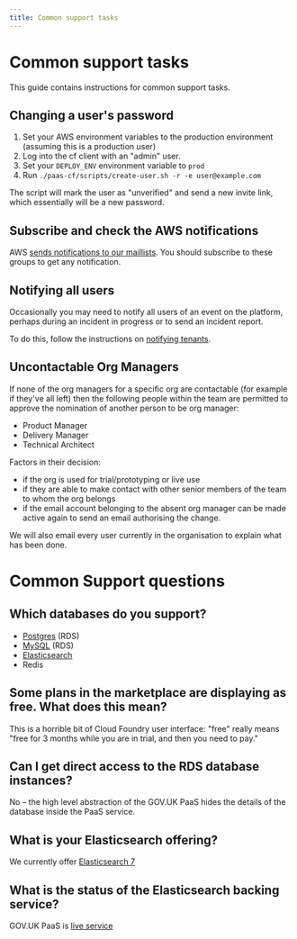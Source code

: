 ```yaml
---
title: Common support tasks
---
```


# Common support tasks

This guide contains instructions for common support tasks.


## Changing a user's password

1. Set your AWS environment variables to the production environment
   (assuming this is a production user)
2. Log into the cf client with an "admin" user.
3. Set your `DEPLOY_ENV` environment variable to `prod`
4. Run `./paas-cf/scripts/create-user.sh -r -e user@example.com`

The script will mark the user as "unverified" and send a new invite
link, which essentially will be a new password.

## Subscribe and check the AWS notifications

AWS [sends notifications to our maillists](/team/responding_to_aws_alert/). You should subscribe to these groups to get any notification.

## Notifying all users

Occasionally you may need to notify all users of an event on the platform, perhaps during an incident in progress or to send an incident report.

To do this, follow the instructions on [notifying tenants](/team/notifying_tenants/).

## Uncontactable Org Managers

If none of the org managers for a specific org are contactable (for example if they've all left) then the following people within the team are permitted to approve the nomination of another person to be org manager:

- Product Manager
- Delivery Manager
- Technical Architect

Factors in their decision:

- if the org is used for trial/prototyping or live use
- if they are able to make contact with other senior members of the team to whom the org belongs
- if the email account belonging to the absent org manager can be made active again to send an email authorising the change.

We will also email every user currently in the organisation to explain what has been done.


# Common Support questions

## Which databases do you support?

- [Postgres](https://admin.cloud.service.gov.uk/marketplace/efadb775-58c4-4e17-8087-6d0f4febc489) (RDS)
- [MySQL](https://admin.cloud.service.gov.uk/marketplace/8ffb13cb-705f-4cee-9ffd-5a950f9f3048) (RDS)
- [Elasticsearch](https://admin.cloud.service.gov.uk/marketplace/b98f53e7-85a7-4964-bace-9ce27fac142a)
- Redis

## Some plans in the marketplace are displaying as free. What does this mean?

This is a horrible bit of Cloud Foundry user interface: "free" really means "free for 3 months while you are in trial, and then you need to pay."


## Can I get direct access to the RDS database instances?

No – the high level abstraction of the GOV.UK PaaS hides the details of the database inside the PaaS service. 

## What is your Elasticsearch offering?
We currently offer [Elasticsearch 7](https://admin.cloud.service.gov.uk/marketplace/b98f53e7-85a7-4964-bace-9ce27fac142a)

## What is the status of the Elasticsearch backing service?
GOV.UK PaaS is [live service](https://www.gov.uk/service-standard-reports/gov-dot-uk-platform-as-a-service-paas-live-assessment)
